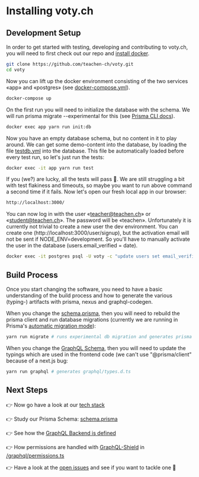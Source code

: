 # Installing voty.ch

## Development Setup

In order to get started with testing, developing and contributing to voty.ch, you will need to first check out our repo and [install docker](https://docs.docker.com/get-docker/).

```bash
git clone https://github.com/teachen-ch/voty.git
cd voty
```

Now you can lift up the docker environment consisting of the two services «app» and «postgres» (see [docker-compose.yml](../docker-compose.yml)).

```bash
docker-compose up
```

On the first run you will need to initialize the database with the schema. We will run prisma migrate --experimental for this (see [Prisma CLI docs](https://www.prisma.io/docs/reference/tools-and-interfaces/prisma-cli/command-reference#migrations-experimental)).

```bash
docker exec app yarn run init:db
```

Now you have an empty database schema, but no content in it to play around. We can get some demo-content into the database, by loading the file [testdb.yml](../cypress/fixtures/testdb.yml) into the database. This file be automatically loaded before every test run, so let's just run the tests:

```bash
docker exec -it app yarn run test
```

If you (we?) are lucky, all the tests will pass 🎉. We are still struggling a bit with test flakiness and timeouts, so maybe you want to run above command a second time if it fails. Now let's open our fresh local app in our browser:

```bash
http://localhost:3000/
```

You can now log in with the user «teacher@teachen.ch» or «student@teachen.ch». The password will be «teachen». Unfortunately it is currently not trivial to create a new user the dev environment. You can create one (http://localhost:3000/user/signup), but the activation email will not be sent if NODE_ENV=development. So you'll have to manually activate the user in the database (users.email_verified = date).

```bash
docker exec -it postgres psql -U voty -c "update users set email_verified=NOW() where email='name@email.com'";
```

## Build Process

Once you start changing the software, you need to have a basic understanding of the build process and how to generate the various (typing-) artifacts with prisma, nexus and graphql-codegen.

When you change the [schema.prisma](../prisma/schema.prisma), then you will need to rebuild the prisma client and run database migrations (currently we are running in Prisma's [automatic migration mode](https://www.prisma.io/docs/reference/tools-and-interfaces/prisma-migrate)):

```bash
yarn run migrate # runs experimental db migration and generates prisma client
```

When you change the [GraphQL Schema](../graphql/schema.ts), then you will need to update the typings which are used in the frontend code (we can't use "@prisma/client" because of a next.js bug:

```bash
yarn run graphql # generates graphql/types.d.ts
```

## Next Steps

👉 Now go have a look at our [tech stack](./stack.md)

👉 Study our Prisma Schema: [schema.prisma](../prisma/schema.prisma)

👉 See how the [GraphQL Backend is defined](../graphql/schema.ts)

👉 How permissions are handled with [GraphQL-Shield](https://github.com/maticzav/graphql-shield) in [/graphql/permissions.ts](../graphql/permissions.ts)

👉 Have a look at the [open issues](https://github.com/teachen-ch/voty/issues) and see if you want to tackle one 🙏
